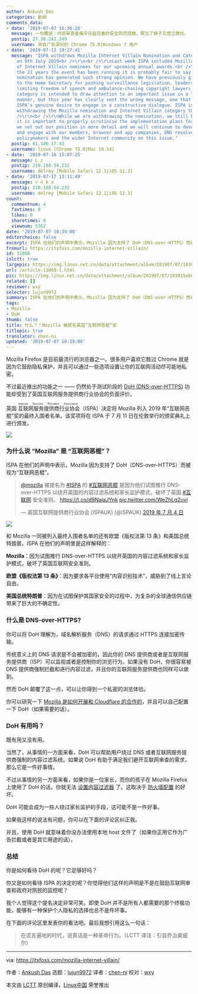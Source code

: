 ```yaml
---
author: Ankush Das
categories: 新闻
comments_data:
- date: '2019-07-07 16:36:28'
  message: 一句概括：内容审查者痛斥日益完善的安全防范措施，既当了婊子又想立牌坊。
  postip: 27.38.242.249
  username: 来自广东深圳的 Chrome 75.0|Windows 7 用户
- date: '2019-07-12 19:27:41'
  message: "ISPA withdraws Mozilla Internet Villain Nomination and Category<br />\r\nPosted
    on 9th July 2019<br />\r\n<br />\r\nLast week ISPA included Mozilla in our list
    of Internet Villain nominees for our upcoming annual awards.<br />\r\n<br />\r\nIn
    the 21 years the event has been running it is probably fair to say that no other
    nomination has generated such strong opinion. We have previously given the award
    to the Home Secretary for pushing surveillance legislation, leaders of regimes
    limiting freedom of speech and ambulance-chasing copyright lawyers. The villain
    category is intended to draw attention to an important issue in a light-hearted
    manner, but this year has clearly sent the wrong message, one that doesn’t reflect
    ISPA’s genuine desire to engage in a constructive dialogue. ISPA is therefore
    withdrawing the Mozilla nomination and Internet Villain category this year.<br
    />\r\n<br />\r\nWhile we are withdrawing the nomination, we still believe that
    it is important to properly scrutinise the implementation plans for DoH. Below
    we set out our position in more detail and we will continue to develop this position
    and engage with our members, browser and app companies, DNS resolvers and vendors,
    policymakers and the wider Internet community on this issue."
  postip: 61.186.17.43
  username: linux [Chrome 75.0|Mac 10.14]
- date: '2019-07-16 15:07:25'
  message: L z
  postip: 220.188.54.232
  username: delrey [Mobile Safari 12.1|iOS 12.3]
- date: '2019-07-17 13:11:49'
  message: r n k x
  postip: 220.188.54.232
  username: delrey [Mobile Safari 12.1|iOS 12.3]
count:
  commentnum: 4
  favtimes: 0
  likes: 0
  sharetimes: 0
  viewnum: 5362
date: '2019-07-07 10:39:00'
editorchoice: false
excerpt: ISPA 在他们的声明中表示，Mozilla 因为支持了 DoH（DNS-over-HTTPS）而被视为“互联网恶棍”。
fromurl: https://itsfoss.com/mozilla-internet-villain/
id: 11068
islctt: true
largepic: https://img.linux.net.cn/data/attachment/album/201907/07/103915xb8uulstexef6ixj.jpg
url: /article-11068-1.html
pic: https://img.linux.net.cn/data/attachment/album/201907/07/103915xb8uulstexef6ixj.jpg.thumb.jpg
related: []
reviewer: wxy
selector: lujun9972
summary: ISPA 在他们的声明中表示，Mozilla 因为支持了 DoH（DNS-over-HTTPS）而被视为“互联网恶棍”。
tags:
- Mozilla
- DoH
thumb: false
title: 什么？！Mozilla 被提名英国“互联网恶棍”奖
titlepic: true
translator: chen-ni
updated: '2019-07-07 10:39:00'
---
```


Mozilla Firefox 是目前最流行的浏览器之一。很多用户喜欢它胜过 Chrome 就是因为它鼓励隐私保护，并且可以通过一些选项设置让你的互联网活动尽可能地私密。


不过最近推出的功能之一 —— 仍然处于测试阶段的 [DoH (DNS-over-HTTPS)](https://en.wikipedia.org/wiki/DNS_over_HTTPS) 功能却受到了英国互联网服务提供商行业协会的负面评价。


英国<ruby> 互联网服务提供商行业协会 <rt>  Internet Services Providers Association </rt></ruby>（ISPA）决定将 Mozilla 列入 2019 年“互联网恶棍”奖的最终入围者名单。该奖项将在 ISPA 于 7 月 11 日在伦敦举行的颁奖典礼上进行颁发。


![](/data/attachment/album/201907/07/103915xb8uulstexef6ixj.jpg)


### 为什么说 “Mozilla” 是 “互联网恶棍”？


ISPA 在他们的声明中表示，Mozilla 因为支持了 DoH（DNS-over-HTTPS）而被视为“互联网恶棍”。



> 
> [@mozilla](https://twitter.com/mozilla?ref_src=twsrc%5Etfw) 被提名为 [#ISPA](https://twitter.com/hashtag/ISPAs?src=hash&ref_src=twsrc%5Etfw) 的 [#互联网恶棍](https://twitter.com/hashtag/InternetVillain?src=hash&ref_src=twsrc%5Etfw) 是因为他们试图推行 DNS-over-HTTPS 以绕开英国的内容过滤系统和家长监护模式，破坏了英国 [#互联网](https://twitter.com/hashtag/internet?src=hash&ref_src=twsrc%5Etfw) 安全准则。 <https://t.co/d9NaiaJYnk> [pic.twitter.com/WeZhLq2uvi](https://t.co/WeZhLq2uvi)
> 
> 
> — 英国互联网提供商行业协会 (ISPAUK) (@ISPAUK) [2019 年 7 月 4 日](https://twitter.com/ISPAUK/status/1146725374455373824?ref_src=twsrc%5Etfw)
> 
> 
> 


![](/data/attachment/album/201907/07/103959qeetlpk88trrt32n.jpg)


和 Mozilla 一同被列入最终入围者名单的还有欧盟《版权法第 13 条》和美国总统特朗普。ISPA 在他们的声明里是这样解释的：


**Mozilla**：因为试图推行 DNS-over-HTTPS 以绕开英国的内容过滤系统和家长监护模式，破坏了英国互联网安全准则。


**欧盟《版权法第 13 条》**：因为要求各平台使用“内容识别技术”，威胁到了线上言论自由。


**美国总统特朗普**：因为在试图保护其国家安全的过程中，为复杂的全球通信供应链带来了巨大的不确定性。


### 什么是 DNS-over-HTTPS?


你可以将 DoH 理解为，域名解析服务（DNS）的请求通过 HTTPS 连接加密传输。


传统意义上的 DNS 请求是不会被加密的，因此你的 DNS 提供商或者是互联网服务提供商（ISP）可以监视或者是控制你的浏览行为。如果没有 DoH，你很容易被 DNS 提供商强制拦截和进行内容过滤，并且你的互联网服务提供商也同样可以做到。


然而 DoH 颠覆了这一点，可以让你得到一个私密的浏览体验。


你可以研究一下 [Mozilla 是如何开展和 Cloudflare 的合作的](https://blog.nightly.mozilla.org/2018/06/01/improving-dns-privacy-in-firefox/)，并且可以自己配置一下 DoH（如果需要的话）。


### DoH 有用吗？


既有用又没有用。


当然了，从事情的一方面来看，DoH 可以帮助用户绕过 DNS 或者互联网服务提供商强制的内容过滤系统。如果说 DoH 有助于满足我们避开互联网审查的需求，那么它是一件好事情。


不过从事情的另一方面来看，如果你是一位家长，而你的孩子在 Mozilla Firefox 上使用了 DoH 的话，你就无法 [设置内容过滤器](https://itsfoss.com/how-to-block-porn-by-content-filtering-on-ubuntu/) 了。这取决于 [防火墙配置](https://itsfoss.com/set-up-firewall-gufw/) 的好坏。


DoH 可能会成为一些人绕过家长监护的手段，这可能不是一件好事。


如果我这样的说法有问题，你可以在下面的评论区纠正我。


并且，使用 DoH 就意味着你没办法使用本地 host 文件了（如果你正用它作为广告拦截或者是其它用途的话）。


### 总结


你是如何看待 DoH 的呢？它足够好吗？


你又是如何看待 ISPA 的决定的呢？你觉得他们这样的声明是不是在鼓励互联网审查和政府对网民的监控呢？


我个人觉得这个提名决定非常可笑。即使 DoH 并不是所有人都需要的那个终极功能，能够有一种保护个人隐私的选择也总不是件坏事。


在下面的评论区里发表你的看法吧。最后我想引用这么一句话：



> 
> 在谎言遍地的时代，说真话是一种革命行为。（LCTT 译注：引自乔治奥威尔）
> 
> 
> 




---


via: <https://itsfoss.com/mozilla-internet-villain/>


作者：[Ankush Das](https://itsfoss.com/author/ankush/) 选题：[lujun9972](https://github.com/lujun9972) 译者：[chen-ni](https://github.com/chen-ni) 校对：[wxy](https://github.com/wxy)


本文由 [LCTT](https://github.com/LCTT/TranslateProject) 原创编译，[Linux中国](https://linux.cn/) 荣誉推出